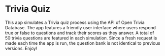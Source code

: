 # Trivia Quiz
This app simulates a Trivia quiz process using the API of Open Trivia Database.
The app features a friendly user interface where users respond true or false to questions and track their scores as they answer.
A total of 50 trivia questions are featured in each simulation.
Since a fresh request is made each time the app is run, the question bank is not identical to previous versions.
Enjoy!
